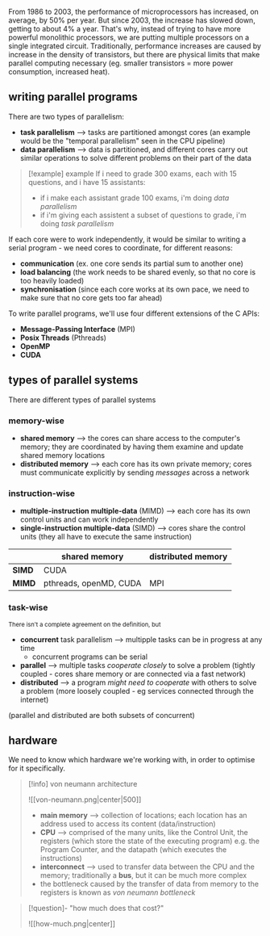 From 1986 to 2003, the performance of microprocessors has increased, on average, by 50% per year. But since 2003, the increase has slowed down, getting to about 4% a year. That's why, instead of trying to have more powerful monolithic processors, we are putting multiple processors on a single integrated circuit.
Traditionally, performance increases are caused by increase in the density of transistors, but there are physical limits that make parallel computing necessary (eg. smaller transistors = more power consumption, increased heat).

## writing parallel programs

There are two types of parallelism:
- **task parallelism** ⟶ tasks are partitioned amongst cores (an example would be the "temporal parallelism" seen in the CPU pipeline)
- **data parallelism** ⟶ data is partitioned, and different cores carry out similar operations to solve different problems on their part of the data

>[!example] example
>If i need to grade 300 exams, each with 15 questions, and i have 15 assistants:
>- if i make each assistant grade 100 exams, i'm doing *data parallelism*
>- if i'm giving each assistent a subset of questions to grade, i'm doing *task parallelism*

If each core were to work independently, it would be similar to writing a serial program - we need cores to coordinate, for different reasons:
- **communication** (ex. one core sends its partial sum to another one)
- **load balancing** (the work needs to be shared evenly, so that no core is too heavily loaded)
- **synchronisation** (since each core works at its own pace, we need to make sure that no core gets too far ahead)

To write parallel programs, we'll use four different extensions of the C APIs:
- **Message-Passing Interface** (MPI)
- **Posix Threads** (Pthreads)
- **OpenMP**
- **CUDA**

## types of parallel systems 
There are different types of parallel systems

### memory-wise
- **shared memory** ⟶ the cores can share access to the computer's memory; they are coordinated by having them examine and update shared memory locations
- **distributed memory** ⟶ each core has its own private memory; cores must communicate explicitly by sending *messages* across a network

### instruction-wise
- **multiple-instruction multiple-data** (MIMD) ⟶ each core has its own control units and can work independently
- **single-instruction multiple-data** (SIMD) ⟶ cores share the control units (they all have to execute the same instruction)

|          | **shared memory**      | **distributed memory** |
| -------- | ---------------------- | ---------------------- |
| **SIMD** | CUDA                   |                        |
| **MIMD** | pthreads, openMD, CUDA | MPI                    |

### task-wise
<small>There isn't a complete agreement on the definition, but</small>
- **concurrent** task parallelism ⟶ multipple tasks can be in progress at any time
	- concurrent programs can be serial
- **parallel** ⟶ multiple tasks *cooperate closely* to solve a problem (tightly coupled - cores share memory or are connected via a fast network)
- **distributed** ⟶ a program *might need to cooperate* with others to solve a problem (more loosely coupled - eg services connected through the internet)

(parallel and distributed are both subsets of concurrent)

## hardware
We need to know which hardware we're working with, in order to optimise for it specifically.

>[!info] von neumann architecture
>
>![[von-neumann.png|center|500]]
>
>- **main memory** ⟶ collection of locations; each location has an address used to access its content (data/instruction) 
>- **CPU** ⟶ comprised of the many units, like the Control Unit, the registers (which store the state of the executing program) e.g. the Program Counter, and the datapath (which executes the instructions)
>-  **interconnect** ⟶ used to transfer data between the CPU and the memory; traditionally a **bus**, but it can be much more complex
>	- the bottleneck caused by the transfer of data from memory to the registers is known as *von neumann bottleneck*

>[!question]- "how much does that cost?"
>
>![[how-much.png|center]]